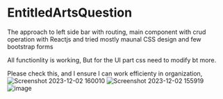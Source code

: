 # EntitledArtsQuestion
The approach to left side bar with routing, main component with crud operation with Reactjs and tried mostly maunal CSS design and few bootstrap forms

All functionlity is working, But for the UI part css need to modify bt more.


Please check this, and I ensure I can work efficienty in organization,
![Screenshot 2023-12-02 160010](https://github.com/m2bhushan/EntitledArtsQuestion/assets/67832647/311684ba-a51c-4d06-9048-4857d4f7f83e)
![Screenshot 2023-12-02 155919](https://github.com/m2bhushan/EntitledArtsQuestion/assets/67832647/2d9861fd-0106-4765-9104-c0be1ec6eda3)
![image](https://github.com/m2bhushan/EntitledArtsQuestion/assets/67832647/3ed870cc-04c2-4a9b-b439-bcf94e2cd560)
